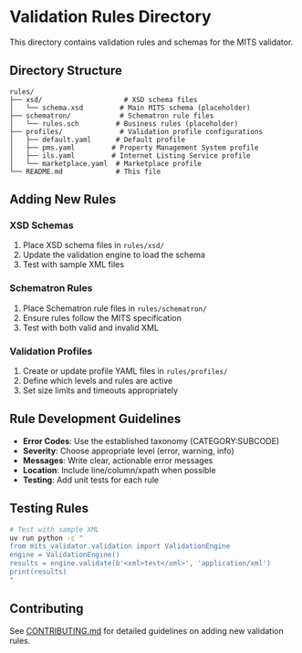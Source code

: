 # Validation Rules Directory

This directory contains validation rules and schemas for the MITS validator.

## Directory Structure

```
rules/
├── xsd/                    # XSD schema files
│   └── schema.xsd         # Main MITS schema (placeholder)
├── schematron/            # Schematron rule files
│   └── rules.sch         # Business rules (placeholder)
├── profiles/              # Validation profile configurations
│   ├── default.yaml      # Default profile
│   ├── pms.yaml         # Property Management System profile
│   ├── ils.yaml         # Internet Listing Service profile
│   └── marketplace.yaml  # Marketplace profile
└── README.md             # This file
```

## Adding New Rules

### XSD Schemas

1. Place XSD schema files in `rules/xsd/`
2. Update the validation engine to load the schema
3. Test with sample XML files

### Schematron Rules

1. Place Schematron rule files in `rules/schematron/`
2. Ensure rules follow the MITS specification
3. Test with both valid and invalid XML

### Validation Profiles

1. Create or update profile YAML files in `rules/profiles/`
2. Define which levels and rules are active
3. Set size limits and timeouts appropriately

## Rule Development Guidelines

- **Error Codes**: Use the established taxonomy (CATEGORY:SUBCODE)
- **Severity**: Choose appropriate level (error, warning, info)
- **Messages**: Write clear, actionable error messages
- **Location**: Include line/column/xpath when possible
- **Testing**: Add unit tests for each rule

## Testing Rules

```bash
# Test with sample XML
uv run python -c "
from mits_validator.validation import ValidationEngine
engine = ValidationEngine()
results = engine.validate(b'<xml>test</xml>', 'application/xml')
print(results)
"
```

## Contributing

See [CONTRIBUTING.md](../CONTRIBUTING.md) for detailed guidelines on adding new validation rules.
